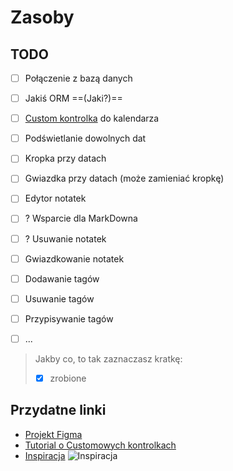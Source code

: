 ﻿# Zasoby
## TODO

- [ ] Połączenie z bazą danych
- [ ] Jakiś ORM ==(Jaki?)==
- [ ] [Custom kontrolka](./CustomCalendar.cs) do kalendarza
- [ ] Podświetlanie dowolnych dat
- [ ] Kropka przy datach
- [ ] Gwiazdka przy datach (może zamieniać kropkę)
- [ ] Edytor notatek
- [ ] ? Wsparcie dla MarkDowna
- [ ] ? Usuwanie notatek
- [ ] Gwiazdkowanie notatek
- [ ] Dodawanie tagów
- [ ] Usuwanie tagów
- [ ] Przypisywanie tagów
- [ ] ...


> Jakby co, to tak zaznaczasz kratkę:
> - [x] zrobione

## Przydatne linki 
- [Projekt Figma](https://www.figma.com/file/BecgOHmjT1bQkhUmtG49Xf/Projekt-COstry)
- [Tutorial o Customowych kontrolkach](https://youtu.be/IJM9SIX0pIs)
- [Inspiracja](https://sourceforge.net/p/osmo-pim/wiki/Home/)
![Inspiracja](https://media.discordapp.net/attachments/767739495918731304/938160516080218182/unknown.png)
